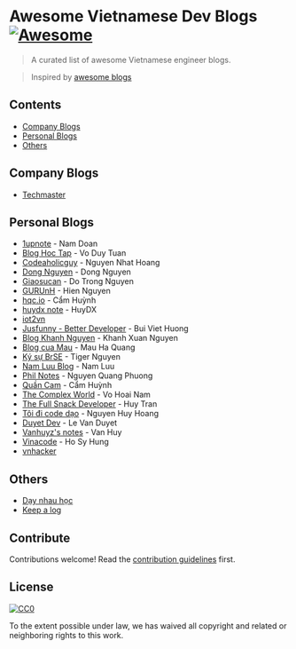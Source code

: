 # Awesome Vietnamese Dev Blogs [![Awesome](https://cdn.rawgit.com/sindresorhus/awesome/d7305f38d29fed78fa85652e3a63e154dd8e8829/media/badge.svg)](https://github.com/sindresorhus/awesome)

> A curated list of awesome Vietnamese engineer blogs.

> Inspired by [awesome blogs](https://github.com/pgilad/awesome-blogs)

## Contents

- [Company Blogs](#company-blogs)
- [Personal Blogs](#personal-blogs)
- [Others](#others)


## Company Blogs

- [Techmaster](https://techmaster.vn/posts)

## Personal Blogs

- [1upnote](https://1upnote.me/) - Nam Doan
- [Blog Hoc Tap](http://bloghoctap.com/) - Vo Duy Tuan
- [Codeaholicguy](https://codeaholicguy.com/) - Nguyen Nhat Hoang
- [Dong Nguyen](https://ndaidong.xyz/) - Dong Nguyen
- [Giaosucan](http://www.giaosucan.com/) - Do Trong Nguyen
- [GURUnH](https://gurunh.com/) - Hien Nguyen
- [hqc.io](https://hqc.io/) - Cẩm Huỳnh
- [huydx note](http://huydx.com) - HuyDX
- [iot2vn](https://iot2vn.com)
- [Jusfunny - Better Developer](https://jusfunny.wordpress.com/) - Bui Viet Huong
- [Blog Khanh Nguyen](http://khanhxnguyen.com/blog/) - Khanh Xuan Nguyen
- [Blog cua Mau](https://qmau.me/) - Mau Ha Quang
- [Ký sự BrSE](http://kysubrse.com/) - Tiger Nguyen
- [Nam Luu Blog](http://namluu.com/) - Nam Luu
- [Phil Notes](https://phuongnq.me/) - Nguyen Quang Phuong
- [Quần Cam](https://quan-cam.com/) - Cẩm Huỳnh
- [The Complex World](http://vhnam.github.io/) - Vo Hoai Nam
- [The Full Snack Developer](https://thefullsnack.com/) - Huy Tran
- [Tôi đi code dạo](https://toidicodedao.com/) - Nguyen Huy Hoang
- [Duyet Dev](https://blog.duyet.net/) - Le Van Duyet
- [Vanhuyz's notes](https://vanhuyz.com/) - Van Huy
- [Vinacode](https://vinacode.net/) - Ho Sy Hung
- [vnhacker](https://vnhacker.blogspot.jp/)

## Others

- [Dạy nhau học](https://daynhauhoc.com/)
- [Keep a log](https://kipalog.com/)

## Contribute

Contributions welcome! Read the [contribution guidelines](contributing.md) first.


## License

[![CC0](http://mirrors.creativecommons.org/presskit/buttons/88x31/svg/cc-zero.svg)](http://creativecommons.org/publicdomain/zero/1.0)

To the extent possible under law, we has waived all copyright and
related or neighboring rights to this work.
